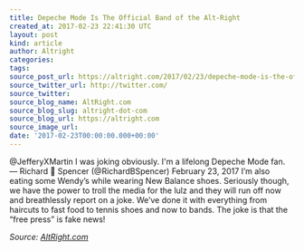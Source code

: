 ```yaml
---
title: Depeche Mode Is The Official Band of the Alt-Right
created_at: 2017-02-23 22:41:30 UTC
layout: post
kind: article
author: Altright
categories: 
tags: 
source_post_url: https://altright.com/2017/02/23/depeche-mode-is-the-official-band-of-the-alt-right/
source_twitter_url: http://twitter.com/
source_twitter: 
source_blog_name: AltRight.com
source_blog_slug: altright-dot-com
source_blog_url: https://altright.com
source_image_url: 
date: '2017-02-23T00:00:00.000+00:00'
---
```

@JefferyXMartin I was joking obviously. I&#39;m a lifelong Depeche Mode fan. &#8212; Richard 🥛 Spencer (@RichardBSpencer) February 23, 2017 I&#8217;m also eating some Wendy&#8217;s while wearing New Balance shoes. Seriously though, we have the power to troll the media for the lulz and they will run off now and breathlessly report on a joke. We&#8217;ve done it with everything from haircuts to fast food to tennis shoes and now to bands. The joke is that the &#8220;free press&#8221; is fake news!<div class="">
    <i>Source: <a href="https://altright.com">AltRight.com</a></i>
</div>
